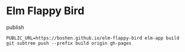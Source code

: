 # Elm Flappy Bird

publish
```
PUBLIC_URL=https://boshen.github.io/elm-flappy-bird elm-app build
git subtree push --prefix build origin gh-pages
```
